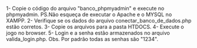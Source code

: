 1- Copie o código do arquivo "banco_phpmyadmin" e execute no phpmyadmin.
PS.Não esqueça de executar o Apache e o MYSQL no XAMPP.
2- Verifique se os dados do arquivo conectar_banco_de_dados.php estão corretos.
3- Copie os arquivos para a pasta HTDOCS.
4- Execute o jogo no browser.
5- Login e a senha estão armazenados no arquivo valida_login.php.
Obs. Por padrão todas as senhas são "1234".
